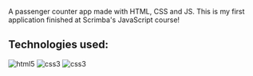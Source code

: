 A passenger counter app made with HTML, CSS and JS. This is my first application finished at Scrimba's JavaScript course!

## Technologies used:
<div style="display:inline_block">
  <img alt="html5" src="https://img.shields.io/badge/HTML5-E34F26?style=for-the-badge&logo=html5&logoColor=white"> 
  <img alt="css3" src="https://img.shields.io/badge/CSS3-1572B6?style=for-the-badge&logo=css3&logoColor=white">
    <img alt="css3" src="https://img.shields.io/badge/JavaScript-F7DF1E?style=for-the-badge&logo=javascript&logoColor=white">
</div>
